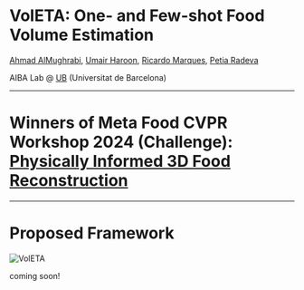 # VolETA: One- and Few-shot Food Volume Estimation 

[Ahmad AlMughrabi](https://www.linkedin.com/in/amughrabi/), [Umair Haroon](https://www.linkedin.com/in/umair-haroon-8729611ab), [Ricardo Marques](https://www.linkedin.com/in/ricardo-marques-a3128847/), [Petia Radeva](https://www.linkedin.com/in/petia-radeva-71651334/)

AIBA Lab @ [UB](https://web.ub.edu/web/ub/) (Universitat de Barcelona)

-----

# Winners of Meta Food CVPR Workshop 2024 (Challenge): [Physically Informed 3D Food Reconstruction](https://sites.google.com/view/cvpr-metafood-2024/challenge)

-----

# Proposed Framework

![VolETA](https://github.com/umairharon/VolETA-MetaFood/assets/88880739/36a646eb-d2eb-4c2d-8995-47b223b61c49)


coming soon!
